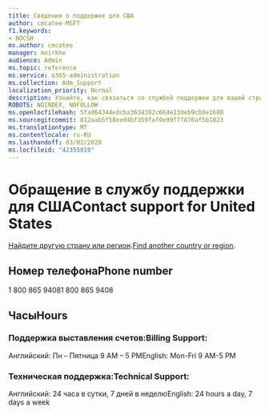 ```yaml
---
title: Сведения о поддержке для США
author: cmcatee-MSFT
f1.keywords:
- NOCSH
ms.author: cmcatee
manager: mnirkhe
audience: Admin
ms.topic: reference
ms.service: o365-administration
ms.collection: Adm_Support
localization_priority: Normal
description: Узнайте, как связаться со службой поддержки для вашей страны или региона.
ROBOTS: NOINDEX, NOFOLLOW
ms.openlocfilehash: 5fad64344edcba3634302c664e13deb9cb9e1680
ms.sourcegitcommit: 812aab5f58eed4bf359faf0e99f7f876af5b1023
ms.translationtype: MT
ms.contentlocale: ru-RU
ms.lasthandoff: 03/02/2020
ms.locfileid: "42355810"
---
```

# <a name="contact-support-for-united-states"></a><span data-ttu-id="5a16e-103">Обращение в службу поддержки для США</span><span class="sxs-lookup"><span data-stu-id="5a16e-103">Contact support for United States</span></span>

<span data-ttu-id="5a16e-104">[Найдите другую страну или регион](../contact-support-for-business-products.md).</span><span class="sxs-lookup"><span data-stu-id="5a16e-104">[Find another country or region](../contact-support-for-business-products.md).</span></span>

## <a name="phone-number"></a><span data-ttu-id="5a16e-105">Номер телефона</span><span class="sxs-lookup"><span data-stu-id="5a16e-105">Phone number</span></span>
<span data-ttu-id="5a16e-106">1 800 865 9408</span><span class="sxs-lookup"><span data-stu-id="5a16e-106">1 800 865 9408</span></span>

## <a name="hours"></a><span data-ttu-id="5a16e-107">Часы</span><span class="sxs-lookup"><span data-stu-id="5a16e-107">Hours</span></span>
### <a name="billing-support"></a><span data-ttu-id="5a16e-108">Поддержка выставления счетов:</span><span class="sxs-lookup"><span data-stu-id="5a16e-108">Billing Support:</span></span>

<span data-ttu-id="5a16e-109">Английский: Пн – Пятница 9 AM – 5 PM</span><span class="sxs-lookup"><span data-stu-id="5a16e-109">English: Mon-Fri 9 AM-5 PM</span></span>

### <a name="technical-support"></a><span data-ttu-id="5a16e-110">Техническая поддержка:</span><span class="sxs-lookup"><span data-stu-id="5a16e-110">Technical Support:</span></span>

<span data-ttu-id="5a16e-111">Английский: 24 часа в сутки, 7 дней в неделю</span><span class="sxs-lookup"><span data-stu-id="5a16e-111">English: 24 hours a day, 7 days a week</span></span>
